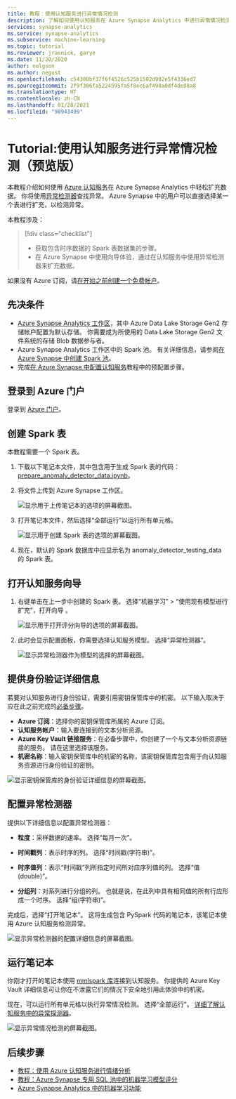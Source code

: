 ```yaml
---
title: 教程：使用认知服务进行异常情况检测
description: 了解如何使用认知服务在 Azure Synapse Analytics 中进行异常情况检测。
services: synapse-analytics
ms.service: synapse-analytics
ms.subservice: machine-learning
ms.topic: tutorial
ms.reviewer: jrasnick, garye
ms.date: 11/20/2020
author: nelgson
ms.author: negust
ms.openlocfilehash: c54300bf37f6f4526c525b1502d902e5f4336ed7
ms.sourcegitcommit: 2f9f306fa5224595fa5f8ec6af498a0df4de08a8
ms.translationtype: HT
ms.contentlocale: zh-CN
ms.lasthandoff: 01/28/2021
ms.locfileid: "98943499"
---
```

# <a name="tutorial-anomaly-detection-with-cognitive-services-preview"></a>Tutorial:使用认知服务进行异常情况检测（预览版）

本教程介绍如何使用 [Azure 认知服务](../../cognitive-services/index.yml)在 Azure Synapse Analytics 中轻松扩充数据。 你将使用[异常检测器](../../cognitive-services/anomaly-detector/index.yml)查找异常。 Azure Synapse 中的用户可以直接选择某一个表进行扩充，以检测异常。

本教程涉及：

> [!div class="checklist"]
> - 获取包含时序数据的 Spark 表数据集的步骤。
> - 在 Azure Synapse 中使用向导体验，通过在认知服务中使用异常检测器来扩充数据。

如果没有 Azure 订阅，请[在开始之前创建一个免费帐户](https://azure.microsoft.com/free/)。

## <a name="prerequisites"></a>先决条件

- [Azure Synapse Analytics 工作区](../get-started-create-workspace.md)，其中 Azure Data Lake Storage Gen2 存储帐户配置为默认存储。 你需要成为所使用的 Data Lake Storage Gen2 文件系统的存储 Blob 数据参与者。
- Azure Synapse Analytics 工作区中的 Spark 池。 有关详细信息，请参阅[在 Azure Synapse 中创建 Spark 池](../quickstart-create-sql-pool-studio.md)。
- 完成[在 Azure Synapse 中配置认知服务](tutorial-configure-cognitive-services-synapse.md)教程中的预配置步骤。

## <a name="sign-in-to-the-azure-portal"></a>登录到 Azure 门户

登录到 [Azure 门户](https://portal.azure.com/)。

## <a name="create-a-spark-table"></a>创建 Spark 表

本教程需要一个 Spark 表。

1. 下载以下笔记本文件，其中包含用于生成 Spark 表的代码：[prepare_anomaly_detector_data.ipynb](https://go.microsoft.com/fwlink/?linkid=2149577)。

1. 将文件上传到 Azure Synapse 工作区。

   ![显示用于上传笔记本的选项的屏幕截图。](media/tutorial-cognitive-services/tutorial-cognitive-services-anomaly-00a.png)

1. 打开笔记本文件，然后选择“全部运行”以运行所有单元格。

   ![显示用于创建 Spark 表的选项的屏幕截图。](media/tutorial-cognitive-services/tutorial-cognitive-services-anomaly-00b.png)

1. 现在，默认的 Spark 数据库中应显示名为 anomaly_detector_testing_data 的 Spark 表。

## <a name="open-the-cognitive-services-wizard"></a>打开认知服务向导

1. 右键单击在上一步中创建的 Spark 表。 选择“机器学习” > “使用现有模型进行扩充”，打开向导 。

   ![显示用于打开评分向导的选项的屏幕截图。](media/tutorial-cognitive-services/tutorial-cognitive-services-anomaly-00g.png)

2. 此时会显示配置面板，你需要选择认知服务模型。 选择“异常检测器”。

   ![显示异常检测器作为模型的选择的屏幕截图。](media/tutorial-cognitive-services/tutorial-cognitive-services-anomaly-00c.png)

## <a name="provide-authentication-details"></a>提供身份验证详细信息

若要对认知服务进行身份验证，需要引用密钥保管库中的机密。 以下输入取决于应在此之前完成的[必备步骤](tutorial-configure-cognitive-services-synapse.md)。

- **Azure 订阅**：选择你的密钥保管库所属的 Azure 订阅。
- **认知服务帐户**：输入要连接到的文本分析资源。
- **Azure Key Vault 链接服务**：在必备步骤中，你创建了一个与文本分析资源链接的服务。 请在这里选择该服务。
- **机密名称**：输入密钥保管库中的机密的名称，该密钥保管库包含用于向认知服务资源进行身份验证的密钥。

![显示密钥保管库的身份验证详细信息的屏幕截图。](media/tutorial-cognitive-services/tutorial-cognitive-services-anomaly-00d.png)

## <a name="configure-anomaly-detector"></a>配置异常检测器

提供以下详细信息以配置异常检测器：

- **粒度**：采样数据的速率。 选择“每月一次”。 

- **时间戳列**：表示时序的列。 选择“时间戳(字符串)”。

- **时序值列**：表示“时间戳”列所指定时间所对应序列值的列。 选择“值(double)”。

- **分组列**：对系列进行分组的列。 也就是说，在此列中具有相同值的所有行应形成一个时序。 选择“组(字符串)”。

完成后，选择“打开笔记本”。 这将生成包含 PySpark 代码的笔记本，该笔记本使用 Azure 认知服务检测异常。

![显示异常检测器的配置详细信息的屏幕截图。](media/tutorial-cognitive-services/tutorial-cognitive-services-anomaly-00e.png)

## <a name="run-the-notebook"></a>运行笔记本

你刚才打开的笔记本使用 [mmlspark 库](https://github.com/Azure/mmlspark)连接到认知服务。 你提供的 Azure Key Vault 详细信息可让你在不泄露它们的情况下安全地引用此体验中的机密。

现在，可以运行所有单元格以执行异常情况检测。 选择“全部运行”。 [详细了解认知服务中的异常探测器](../../cognitive-services/anomaly-detector/index.yml)。

![显示异常情况检测的屏幕截图。](media/tutorial-cognitive-services/tutorial-cognitive-services-anomaly-00f.png)

## <a name="next-steps"></a>后续步骤

- [教程：使用 Azure 认知服务进行情绪分析](tutorial-cognitive-services-sentiment.md)
- [教程：Azure Synapse 专用 SQL 池中的机器学习模型评分](tutorial-sql-pool-model-scoring-wizard.md)
- [Azure Synapse Analytics 中的机器学习功能](what-is-machine-learning.md)
